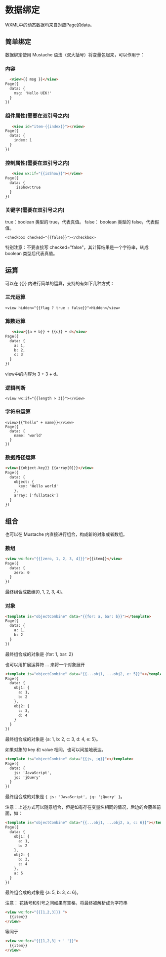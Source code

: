 # 数据绑定

WXML中的动态数据均来自对应Page的data。

## 简单绑定

数据绑定使用 Mustache 语法（双大括号）将变量包起来，可以作用于：

### 内容

```html
  <view>{{ msg }}</view>
Page({
  data: {
    msg: 'Hello UEK!'
  }
})
```

### 组件属性(需要在双引号之内)

```html
   <view id="item-{{index}}"></view>
Page({
  data: {
    index: 1
  }
})
```

### 控制属性(需要在双引号之内)

```html
   <view wx:if="{{isShow}}"></view>
Page({
  data: {
     isShow:true
  }
})
```

### 关键字(需要在双引号之内)

true：boolean 类型的 true，代表真值。 false： boolean 类型的 false，代表假值。

```
<checkbox checked="{{false}}"></checkbox>
```

特别注意：不要直接写 checked="false"，其计算结果是一个字符串，转成 boolean 类型后代表真值。

## 运算

可以在 {{}} 内进行简单的运算，支持的有如下几种方式：

### 三元运算

```
<view hidden="{{flag ? true : false}}">Hidden</view>
```

### 算数运算

```html
   <view>{{a + b}} + {{c}} + d</view>
Page({
  data: {
    a: 1,
    b: 2,
    c: 3
  }
})
```

view中的内容为 3 + 3 + d。

### 逻辑判断

```
<view wx:if="{{length > 3}}"></view>
```

### 字符串运算

```
<view>{{"hello" + name}}</view>
Page({
  data: {
    name: 'world'
  }
})
```

### 数据路径运算

```html
<view>{{object.key}} {{array[0]}}</view>
Page({
  data: {
    object: {
      key: 'Hello world'
    },
    array: ['fullStack']
  }
})
```

## 组合

也可以在 Mustache 内直接进行组合，构成新的对象或者数组。

### 数组

```html
<view wx:for="{{[zero, 1, 2, 3, 4]}}">{{item}}</view>
Page({
  data: {
    zero: 0
  }
})
```

最终组合成数组[0, 1, 2, 3, 4]。

### 对象

```html
<template is="objectCombine" data="{{for: a, bar: b}}"></template>
Page({
  data: {
    a: 1,
    b: 2
  }
})
```

最终组合成的对象是 {for: 1, bar: 2}

也可以用扩展运算符 ... 来将一个对象展开

```html
<template is="objectCombine" data="{{...obj1, ...obj2, e: 5}}"></template>
Page({
  data: {
    obj1: {
      a: 1,
      b: 2
    },
    obj2: {
      c: 3,
      d: 4
    }
  }
})
```

最终组合成的对象是 {a: 1, b: 2, c: 3, d: 4, e: 5}。

如果对象的 key 和 value 相同，也可以间接地表达。

```html
<template is="objectCombine" data="{{js, jq}}"></template>
Page({
  data: {
    js: 'JavaScript',
    jq: 'jQuery'
  }
})
```

最终组合成的对象是 `{ js: 'JavaScript', jq: 'jQuery' }`。

注意：上述方式可以随意组合，但是如有存在变量名相同的情况，后边的会覆盖前面，如：

```html
<template is="objectCombine" data="{{...obj1, ...obj2, a, c: 6}}"></template>
Page({
  data: {
    obj1: {
      a: 1,
      b: 2
    },
    obj2: {
      b: 3,
      c: 4
    },
    a: 5
  }
})
```

最终组合成的对象是 {a: 5, b: 3, c: 6}。

注意： 花括号和引号之间如果有空格，将最终被解析成为字符串

```html
<view wx:for="{{[1,2,3]}} ">
  {{item}}
</view>
```

等同于

```html
<view wx:for="{{[1,2,3] + ' '}}">
  {{item}}
</view>
```


  